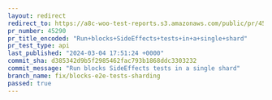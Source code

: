 ```yaml
---
layout: redirect
redirect_to: https://a8c-woo-test-reports.s3.amazonaws.com/public/pr/45290/api/index.html
pr_number: 45290
pr_title_encoded: "Run+blocks+SideEffects+tests+in+a+single+shard"
pr_test_type: api
last_published: "2024-03-04 17:51:24 +0000"
commit_sha: d385342d9b5f2985462fac793b1868ddc3303232
commit_message: "Run blocks SideEffects tests in a single shard"
branch_name: fix/blocks-e2e-tests-sharding
passed: true
---
```

